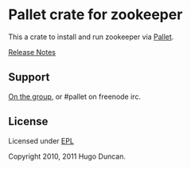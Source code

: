 # Pallet crate for zookeeper

This a crate to install and run zookeeper via [Pallet](http://pallet.github.com/pallet).

[Release Notes](https://github.com/pallet/zookeeper-crate/blob/master/ReleaseNotes.md)

## Support

[On the group](http://groups.google.com/group/pallet-clj), or #pallet on freenode irc.

## License

Licensed under [EPL](http://www.eclipse.org/legal/epl-v10.html)

Copyright 2010, 2011 Hugo Duncan.
